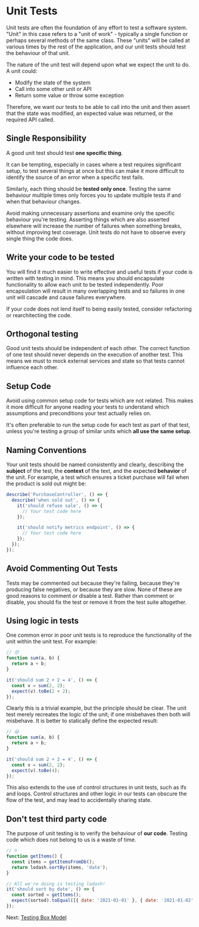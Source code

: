 # Unit Tests

Unit tests are often the foundation of any effort to test a software system.
"Unit" in this case refers to a "unit of work" - typically a single function or
perhaps several methods of the same class. These "units" will be called at
various times by the rest of the application, and our unit tests should test the
behaviour of that unit.

The nature of the unit test will depend upon what we expect the unit to do. A
unit could:

- Modify the state of the system
- Call into some other unit or API
- Return some value or throw some exception

Therefore, we want our tests to be able to call into the unit and then assert
that the state was modified, an expected value was returned, or the required API
called.

## Single Responsibility

A good unit test should test **one specific thing**.

It can be tempting, especially in cases where a test requires significant setup,
to test several things at once but this can make it more difficult to identify
the source of an error when a specific test fails.

Similarly, each thing should be **tested only once**. Testing the same behaviour
multiple times only forces you to update multiple tests if and when that
behaviour changes.

Avoid making unnecessary assertions and examine only the specific behaviour
you're testing. Asserting things which are also asserted elsewhere will increase
the number of failures when something breaks, without improving test coverage.
Unit tests do not have to observe every single thing the code does.

## Write your code to be tested

You will find it much easier to write effective and useful tests if your code is
written with testing in mind. This means you should encapsulate functionality to
allow each unit to be tested independently. Poor encapsulation will result in
many overlapping tests and so failures in one unit will cascade and cause
failures everywhere.

If your code does not lend itself to being easily tested, consider refactoring
or rearchitecting the code.

## Orthogonal testing

Good unit tests should be independent of each other. The correct function of one
test should never depends on the execution of another test. This means we must
to mock external services and state so that tests cannot influence each other.

## Setup Code

Avoid using common setup code for tests which are not related. This makes it
more difficult for anyone reading your tests to understand which assumptions and
preconditions your test actually relies on.

It's often preferable to run the setup code for each test as part of that test,
unless you're testing a group of similar units which **all use the same setup**.

## Naming Conventions

Your unit tests should be named consistently and clearly, describing the
**subject** of the test, the **context** of the text, and the expected
**behavior** of the unit. For example, a test which ensures a ticket purchase
will fail when the product is sold out might be:

```js
describe('PurchaseController', () => {
  describe('when sold out', () => {
    it('should refuse sale', () => {
      // Your test code here
    });

    it('should notify metrics endpoint', () => {
      // Your test code here
    });
  });
});
```

## Avoid Commenting Out Tests

Tests may be commented out because they're failing, because they're producing
false negatives, or because they are slow. None of these are good reasons to
comment or disable a test. Rather than comment or disable, you should fix the
test or remove it from the test suite altogether.

## Using logic in tests

One common error in poor unit tests is to reproduce the functionality of the
unit within the unit test. For example:

```js
// 😞
function sum(a, b) {
  return a + b;
}

it('should sum 2 + 2 = 4', () => {
  const v = sum(2, 2);
  expect(v).toBe(2 + 2);
});
```

Clearly this is a trivial example, but the principle should be clear. The unit
test merely recreates the logic of the unit; if one misbehaves then both will
misbehave. It is better to statically define the expected result:

```js
// 😃
function sum(a, b) {
  return a + b;
}

it('should sum 2 + 2 = 4', () => {
  const v = sum(2, 2);
  expect(v).toBe(4);
});
```

This also extends to the use of control structures in unit tests, such as ifs
and loops. Control structures and other logic in our tests can obscure the flow
of the test, and may lead to accidentally sharing state.

## Don't test third party code

The purpose of unit testing is to verify the behaviour of **our code**. Testing
code which does not belong to us is a waste of time.

```js
// ☹️
function getItems() {
  const items = getItemsFromDb();
  return lodash.sortBy(items, 'date');
}

// All we're doing is testing lodash!
it('should sort by date', () => {
  const sorted = getItems();
  expect(sorted).toEqual([{ date: '2021-01-01' }, { date: '2021-01-02' }]);
});
```

Next: [Testing Box Model](box.md)
